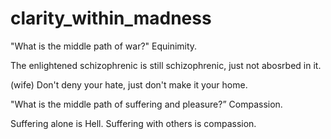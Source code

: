 # clarity_within_madness

"What is the middle path of war?"
Equinimity.

The enlightened schizophrenic is still schizophrenic, just not abosrbed in it.

(wife) Don't deny your hate, just don't make it your home.

"What is the middle path of suffering and pleasure?”
Compassion.

Suffering alone is Hell. Suffering with others is compassion.
